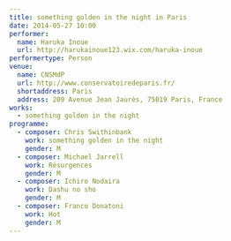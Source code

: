 ```yaml
---
title: something golden in the night in Paris
date: 2014-05-27 10:00
performer:
  name: Haruka Inoue
  url: http://harukainoue123.wix.com/haruka-inoue
performertype: Person
venue:
  name: CNSMdP
  url: http://www.conservatoiredeparis.fr/
  shortaddress: Paris
  address: 209 Avenue Jean Jaurès, 75019 Paris, France
works:
  - something golden in the night
programme:
  - composer: Chris Swithinbank
    work: something golden in the night
    gender: M
  - composer: Michael Jarrell
    work: Résurgences
    gender: M
  - composer: Ichiro Nodaira
    work: Dashu no sho
    gender: M
  - composer: Franco Donatoni
    work: Hot
    gender: M
---
```

